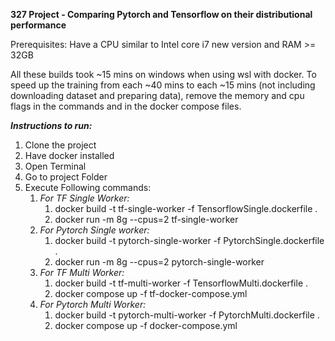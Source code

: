 **327 Project - Comparing Pytorch and Tensorflow on their distributional performance**

Prerequisites:
Have a CPU similar to Intel core i7 new version and RAM >= 32GB

All these builds took ~15 mins on windows when using wsl with docker.
To speed up the training from each ~40 mins to each ~15 mins 
(not including downloading dataset and preparing data), remove the memory and cpu
flags in the commands and in the docker compose files. 

***Instructions to run:***
1. Clone the project
2. Have docker installed
3. Open Terminal
4. Go to project Folder
5. Execute Following commands:
   1. _For TF Single Worker:_
      1. docker build -t tf-single-worker -f TensorflowSingle.dockerfile .
      2. docker run -m 8g --cpus=2 tf-single-worker
   2. _For Pytorch Single worker:_
      1. docker build -t pytorch-single-worker -f PytorchSingle.dockerfile .
      2. docker run -m 8g --cpus=2 pytorch-single-worker
   3. _For TF Multi Worker:_
      1. docker build -t tf-multi-worker -f TensorflowMulti.dockerfile .
      2. docker compose up -f tf-docker-compose.yml
   4. _For Pytorch Multi Worker:_
      1. docker build -t pytorch-multi-worker -f PytorchMulti.dockerfile .
      2. docker compose up -f docker-compose.yml

